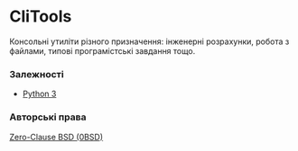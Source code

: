 # CliTools
Консольні утиліти різного призначення: інженерні розрахунки, робота з файлами, типові програмістські завдання тощо.

### Залежності
- [Python 3](https://www.python.org/downloads/)

### Авторські права
[Zero-Clause BSD (0BSD)](https://opensource.org/licenses/0BSD)
